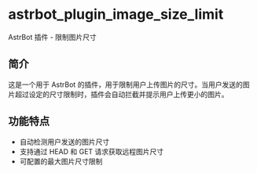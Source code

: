 # astrbot_plugin_image_size_limit

AstrBot 插件 - 限制图片尺寸

## 简介

这是一个用于 AstrBot 的插件，用于限制用户上传图片的尺寸。当用户发送的图片超过设定的尺寸限制时，插件会自动拦截并提示用户上传更小的图片。

## 功能特点

- 自动检测用户发送的图片尺寸
- 支持通过 HEAD 和 GET 请求获取远程图片尺寸
- 可配置的最大图片尺寸限制
